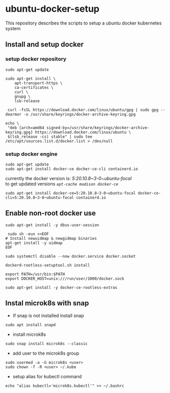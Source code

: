 # ubuntu-docker-setup
This repository describes the scripts to setup a ubuntu docker kubernetes system


## Install and setup docker

### setup docker repository
```
sudo apt-get update  
```
```
sudo apt-get install \
    apt-transport-https \
    ca-certificates \
    curl \
    gnupg \
    lsb-release
```
```
 curl -fsSL https://download.docker.com/linux/ubuntu/gpg | sudo gpg --dearmor -o /usr/share/keyrings/docker-archive-keyring.gpg
 ```
 
 ```
 echo \
  "deb [arch=amd64 signed-by=/usr/share/keyrings/docker-archive-keyring.gpg] https://download.docker.com/linux/ubuntu \
  $(lsb_release -cs) stable" | sudo tee /etc/apt/sources.list.d/docker.list > /dev/null
 ```
 
 ### setup docker engine
 
 ```
 sudo apt-get update
 sudo apt-get install docker-ce docker-ce-cli containerd.io
 ```
 
 currently the docker version is:
 *5:20.10.8~3-0~ubuntu-focal*  
 to get updated versions
 *```apt-cache madison docker-ce```*
 ```
 sudo apt-get install docker-ce=5:20.10.8~3-0~ubuntu-focal docker-ce-cli=5:20.10.8~3-0~ubuntu-focal containerd.io
 ```
 
 ## Enable non-root docker use
 
 ```
 sudo apt-get install -y dbus-user-session
 ```
 
 ```
  sudo sh -eux <<EOF
# Install newuidmap & newgidmap binaries
apt-get install -y uidmap
EOF
 ```
 
 ```
 sudo systemctl disable --now docker.service docker.socket
 ```
 
 ```
 dockerd-rootless-setuptool.sh install
 ```
 
 ```
 export PATH=/usr/bin:$PATH
 export DOCKER_HOST=unix:///run/user/1000/docker.sock
 ```
 
 ```
 sudo apt-get install -y docker-ce-rootless-extras
 ```
 
 ## Instal microk8s with snap 
 
 - If snap is not installed install snap
 ```
sudo apt install snapd
 ```
 - install microk8s
```
sudo snap install microk8s --classic
```
- add user to the microk8s group
```
sudo usermod -a -G microk8s <user>
sudo chown -f -R <user> ~/.kube
```
- setup alias for kubectl command
```
echo "alias kubectl='microk8s.kubectl'" >> ~/.bashrc
```

  

 
 
 
 
 
 
 
